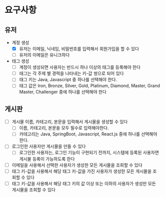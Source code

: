 # 요구사항

## 유저

- 계정 생성  
  - [x] 유저는 이메일, 닉네임, 비밀번호를 입력해서 회원가입을 할 수 있다
  - [ ] 유저의 이메일은 유니크하다
- 태그 생성
  - [ ] 계정이 생성되면 사용자는 반드시 하나 이상의 태그를 등록해야 한다
  - [ ] 태그는 각 주제 별 경력을 나타내는 키-값 쌍으로 되어 있다
  - [ ] 태그 키는 Java, Javascript 중 하나를 선택해야 한다.
  - [ ] 태그 값은 Iron, Bronze, Silver, Gold, Platinum, Diamond, Master, Grand Master, Challenger 중에 하나를 선택해야 한다 

## 게시판
- [ ] 게시물 이름, 카테고리, 본문을 입력해서 게시물을 생성할 수 있다
  - [ ] 이름, 카테고리, 본문을 모두 필수로 입력해야한다.
  - [ ] 카테고리는 Java, SpringBoot, Javascript, React.js 중에 하나를 선택해야 한다.
- [ ] 로그인한 사용자만 게시물을 만들 수 있다
  - [ ] 로그인한 사용자는, 로그인 기능이 구현되기 전까지, 시스템에 등록된 사용자면 게시물 등록이 가능하도록 한다
- [ ] 이메일을 사용해서 선택한 사용자가 생성한 모든 게시물을 조회할 수 있다
- [ ] 태그 키-값을 사용해서 해당 태그 키-값을 가진 사용자가 생성한 모든 게시물을 조회할 수 있다
- [ ] 태그 키-값을 사용해서 해당 태그 키의 값 이상 또는 이하의 사용자가 생성만 모든 게시물을 조회할 수 있다